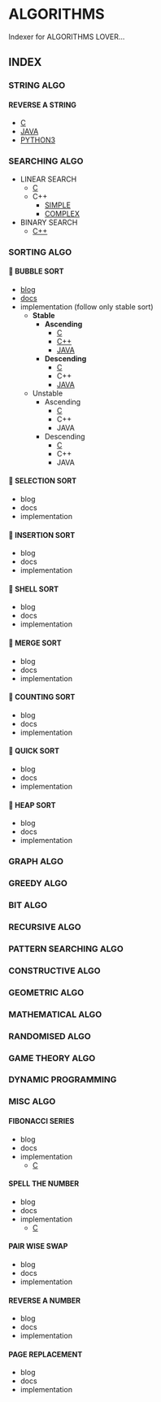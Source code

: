 # ALGORITHMS

Indexer for ALGORITHMS LOVER...

## INDEX

### STRING ALGO

#### REVERSE A STRING

* [C](C/Strings/reverse-a-string.c)
* [JAVA](Java/Strings/reverseString.java)
* [PYTHON3](Python3/Strings/reverseString.py)

### SEARCHING ALGO

* LINEAR SEARCH
  * [C](C/Searching/linearSearch.c)
  * C++
    * [SIMPLE](C++/Searching/linear.cpp)
    * [COMPLEX](C++/Searching/linearSearch.cpp)
* BINARY SEARCH
  * [C++](C++/Searching/binary_search.cpp)

### SORTING ALGO

#### :rocket: BUBBLE SORT

* [blog](https://chained-to-the-algorithms.quora.com/BUBBLE-SORT)
* [docs](docs/bubble-sort.md)
* implementation (follow only stable sort)
  * **Stable**
    * **Ascending**
      * [C](C/Sorting/BUBBLE-SORT/bubblesort.c)
      * [C++](C++/Sorting/BUBBLE-SORT/bubblesort.cpp)
      * [JAVA](Java/Sorting/BUBBLE-SORT/BubbleSort.java)
    * **Descending**
      * [C](C/Sorting/BUBBLE-SORT/bubble.c)
      * C++
      * [JAVA](Java/Sorting/BUBBLE-SORT/BubbleSort.java)
  * Unstable
    * Ascending
      * [C](C/Sorting/BUBBLE-SORT/ascendunbubble.c)
      * C++
      * JAVA
    * Descending
      * [C](C/Sorting/BUBBLE-SORT/descendunbubble.c)
      * C++
      * JAVA

#### :rocket: SELECTION SORT

* blog
* docs
* implementation

#### :rocket: INSERTION SORT

* blog
* docs
* implementation

#### :rocket: SHELL SORT

* blog
* docs
* implementation

#### :rocket: MERGE SORT

* blog
* docs
* implementation

#### :rocket: COUNTING SORT

* blog
* docs
* implementation

#### :rocket: QUICK SORT

* blog
* docs
* implementation

#### :rocket: HEAP SORT

* blog
* docs
* implementation

### GRAPH ALGO

### GREEDY ALGO

### BIT ALGO

### RECURSIVE ALGO

### PATTERN SEARCHING ALGO

### CONSTRUCTIVE ALGO

### GEOMETRIC ALGO

### MATHEMATICAL ALGO

### RANDOMISED ALGO

### GAME THEORY ALGO

### DYNAMIC PROGRAMMING

### MISC ALGO

#### FIBONACCI SERIES

* blog
* docs
* implementation
  * [C](C/Misc/fibonacci.c)

#### SPELL THE NUMBER

* blog
* docs
* implementation
  * [C](C/Misc/spell_the_number.c)

#### PAIR WISE SWAP

* blog
* docs
* implementation

#### REVERSE A NUMBER

* blog
* docs
* implementation

#### PAGE REPLACEMENT

* blog
* docs
* implementation